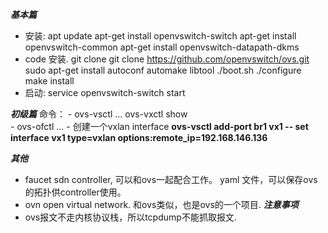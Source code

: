***基本篇***
  - 安装:
    apt update
    apt-get install openvswitch-switch
    apt-get install openvswitch-common
    apt-get install openvswitch-datapath-dkms 
  - code 安装.
    git clone git clone https://github.com/openvswitch/ovs.git
    sudo apt-get install autoconf automake libtool
    ./boot.sh
    ./configure
    make install
  - 启动:
    service openvswitch-switch start
    
 ***初级篇***
  命令：
    - ovs-vsctl ...
        ovs-vxctl show  
    - ovs-ofctl ...
    - 创建一个vxlan interface
        **ovs-vsctl add-port br1 vx1 -- set interface vx1 type=vxlan options:remote_ip=192.168.146.136**
 
    

    


***其他***
  - faucet
    sdn controller, 可以和ovs一起配合工作。
    yaml 文件，可以保存ovs的拓扑供controller使用。
  - ovn
    open virtual network. 和ovs类似，也是ovs的一个项目.
***注意事项***
  - ovs报文不走内核协议栈，所以tcpdump不能抓取报文.
  
    


